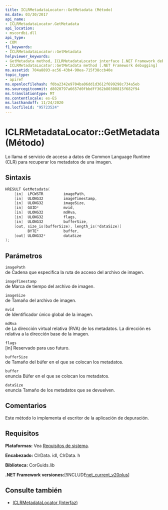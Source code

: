 ```yaml
---
title: ICLRMetadataLocator::GetMetadata (Método)
ms.date: 03/30/2017
api_name:
- ICLRMetadataLocator.GetMetadata
api_location:
- mscordbi.dll
api_type:
- COM
f1_keywords:
- ICLRMetadataLocator::GetMetadata
helpviewer_keywords:
- GetMetadata method, ICLRMetadataLocator interface [.NET Framework debugging]
- ICLRMetadataLocator::GetMetadata method [.NET Framework debugging]
ms.assetid: 704a8893-ac56-43b4-90ea-715f38ccb40e
topic_type:
- apiref
ms.openlocfilehash: f0ba2342e9704ba06dd1d3612f699298c734a5eb
ms.sourcegitcommit: d8020797a6657d0fbbdff362b80300815f682f94
ms.translationtype: MT
ms.contentlocale: es-ES
ms.lasthandoff: 11/24/2020
ms.locfileid: "95723524"
---
```

# <a name="iclrmetadatalocatorgetmetadata-method"></a>ICLRMetadataLocator::GetMetadata (Método)

Lo llama el servicio de acceso a datos de Common Language Runtime (CLR) para recuperar los metadatos de una imagen.  
  
## <a name="syntax"></a>Sintaxis  
  
```cpp  
HRESULT GetMetadata(  
    [in]  LPCWSTR         imagePath,  
    [in]  ULONG32         imageTimestamp,  
    [in]  ULONG32         imageSize,  
    [in]  GUID*           mvid,  
    [in]  ULONG32         mdRva,  
    [in]  ULONG32         flags,  
    [in]  ULONG32         bufferSize,  
    [out, size_is(bufferSize), length_is(*dataSize)]  
          BYTE*           buffer,  
    [out] ULONG32*        dataSize  
);  
```  
  
## <a name="parameters"></a>Parámetros  

 `imagePath`  
 de Cadena que especifica la ruta de acceso del archivo de imagen.  
  
 `imageTimestamp`  
 de Marca de tiempo del archivo de imagen.  
  
 `imageSize`  
 de Tamaño del archivo de imagen.  
  
 `mvid`  
 de Identificador único global de la imagen.  
  
 `mdRva`  
 de La dirección virtual relativa (RVA) de los metadatos. La dirección es relativa a la dirección base de la imagen.  
  
 `flags`  
 [in] Reservado para uso futuro.  
  
 `bufferSize`  
 de Tamaño del búfer en el que se colocan los metadatos.  
  
 `buffer`  
 enuncia Búfer en el que se colocan los metadatos.  
  
 `dataSize`  
 enuncia Tamaño de los metadatos que se devuelven.  
  
## <a name="remarks"></a>Comentarios  

 Este método lo implementa el escritor de la aplicación de depuración.  
  
## <a name="requirements"></a>Requisitos  

 **Plataformas:** Vea [Requisitos de sistema](../../get-started/system-requirements.md).  
  
 **Encabezado:** ClrData. idl, ClrData. h  
  
 **Biblioteca:** CorGuids.lib  
  
 **.NET Framework versiones:**[!INCLUDE[net_current_v20plus](../../../../includes/net-current-v20plus-md.md)]  
  
## <a name="see-also"></a>Consulte también

- [ICLRMetadataLocator (Interfaz)](iclrmetadatalocator-interface.md)
